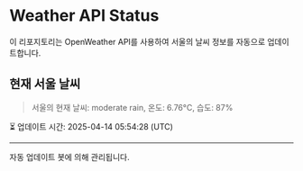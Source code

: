 
# Weather API Status

이 리포지토리는 OpenWeather API를 사용하여 서울의 날씨 정보를 자동으로 업데이트합니다.

## 현재 서울 날씨
> 서울의 현재 날씨: moderate rain, 온도: 6.76°C, 습도: 87%

⏳ 업데이트 시간: 2025-04-14 05:54:28 (UTC)

---
자동 업데이트 봇에 의해 관리됩니다.
